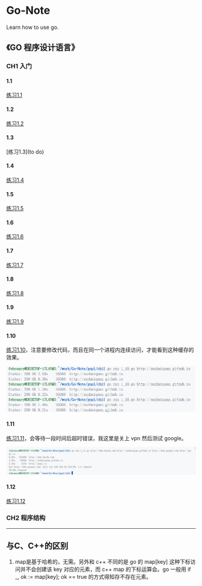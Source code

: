 # Go-Note
Learn how to use go.

## 《GO 程序设计语言》

### CH1 入门

#### 1.1

[练习1.1](./gopl/ch1/1_1.go)

#### 1.2

[练习1.2](./gopl/ch1/1_2.go)

#### 1.3

[练习1.3](to do)

#### 1.4

[练习1.4](./gopl/ch1/1_4.go)

#### 1.5

[练习1.5](./gopl/ch1/1_5.go)

#### 1.6

[练习1.6](./gopl/ch1/1_6.go)

#### 1.7

[练习1.7](./gopl/ch1/1_7.go)

#### 1.8

[练习1.8](./gopl/ch1/1_8.go)

#### 1.9

[练习1.9](./gopl/ch1/1_9.go)

#### 1.10

[练习1.10](./gopl/ch1/1_10.go)，注意要修改代码，而且在同一个进程内连续访问，才能看到这种缓存的效果。

![IMG](./image/gopl/1_10.png)

#### 1.11

[练习1.11](./gopl/ch1/1_11.go)，会等待一段时间后超时错误，我这里是关上 vpn 然后测试 google。

![IMG](./image/gopl/1_11.png)

#### 1.12

[练习1.12](./gopl/ch1/1_12.go)

### CH2 程序结构

---

## 与C、C++的区别

1. map是基于哈希的，无需。另外和 c++ 不同的是 go 的 map\[key\] 这种下标访问并不会创建该 key 对应的元素，而 c++ map 的下标运算会。go 一般用 if _, ok := map\[key\]; ok == true 的方式得知存不存在元素。
